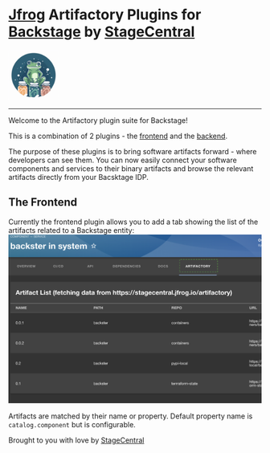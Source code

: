 # [Jfrog](https://jfrog.com) Artifactory Plugins for [Backstage](https://backstage.io) by [StageCentral](https:..stagecentral.io)


<img src="logo/logo.png" width=100 height=100/>

---

Welcome to the Artifactory plugin suite for Backstage!

This is a combination of 2 plugins - the [frontend](./plugins/artifactory/README.md) and the [backend](./plugins/artifactory-backend/README.md).

The purpose of these plugins is to bring software artifacts forward - where developers can see them.
You can now easily connect your software components and services to their binary artifacts and browse the relevant artifacts directly from your Bacsktage IDP.

## The Frontend

Currently the frontend plugin allows you to add a tab showing the list of the artifacts related to a Backstage entity:
![Artifact List](images/artifact_list.png)

Artifacts are matched by their name or property.
Default property name is `catalog.component` but is configurable.


Brought to you with love by [StageCentral](https://stagecentral.io)

